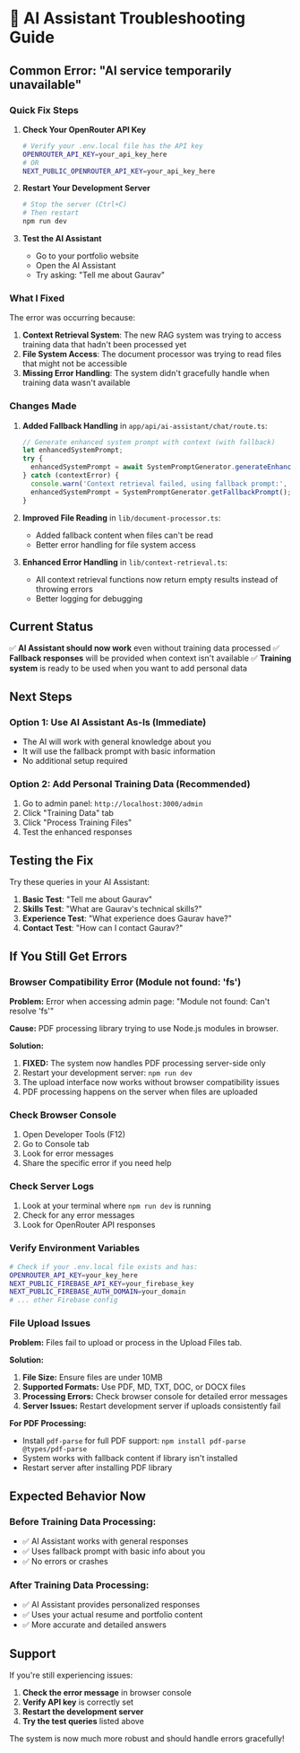 # 🔧 AI Assistant Troubleshooting Guide

## Common Error: "AI service temporarily unavailable"

### Quick Fix Steps

1. **Check Your OpenRouter API Key**
   ```bash
   # Verify your .env.local file has the API key
   OPENROUTER_API_KEY=your_api_key_here
   # OR
   NEXT_PUBLIC_OPENROUTER_API_KEY=your_api_key_here
   ```

2. **Restart Your Development Server**
   ```bash
   # Stop the server (Ctrl+C)
   # Then restart
   npm run dev
   ```

3. **Test the AI Assistant**
   - Go to your portfolio website
   - Open the AI Assistant
   - Try asking: "Tell me about Gaurav"

### What I Fixed

The error was occurring because:

1. **Context Retrieval System**: The new RAG system was trying to access training data that hadn't been processed yet
2. **File System Access**: The document processor was trying to read files that might not be accessible
3. **Missing Error Handling**: The system didn't gracefully handle when training data wasn't available

### Changes Made

1. **Added Fallback Handling** in `app/api/ai-assistant/chat/route.ts`:
   ```typescript
   // Generate enhanced system prompt with context (with fallback)
   let enhancedSystemPrompt;
   try {
     enhancedSystemPrompt = await SystemPromptGenerator.generateEnhancedPrompt(message);
   } catch (contextError) {
     console.warn('Context retrieval failed, using fallback prompt:', contextError);
     enhancedSystemPrompt = SystemPromptGenerator.getFallbackPrompt();
   }
   ```

2. **Improved File Reading** in `lib/document-processor.ts`:
   - Added fallback content when files can't be read
   - Better error handling for file system access

3. **Enhanced Error Handling** in `lib/context-retrieval.ts`:
   - All context retrieval functions now return empty results instead of throwing errors
   - Better logging for debugging

## Current Status

✅ **AI Assistant should now work** even without training data processed
✅ **Fallback responses** will be provided when context isn't available
✅ **Training system** is ready to be used when you want to add personal data

## Next Steps

### Option 1: Use AI Assistant As-Is (Immediate)
- The AI will work with general knowledge about you
- It will use the fallback prompt with basic information
- No additional setup required

### Option 2: Add Personal Training Data (Recommended)
1. Go to admin panel: `http://localhost:3000/admin`
2. Click "Training Data" tab
3. Click "Process Training Files"
4. Test the enhanced responses

## Testing the Fix

Try these queries in your AI Assistant:

1. **Basic Test**: "Tell me about Gaurav"
2. **Skills Test**: "What are Gaurav's technical skills?"
3. **Experience Test**: "What experience does Gaurav have?"
4. **Contact Test**: "How can I contact Gaurav?"

## If You Still Get Errors

### Browser Compatibility Error (Module not found: 'fs')

**Problem:** Error when accessing admin page: "Module not found: Can't resolve 'fs'"

**Cause:** PDF processing library trying to use Node.js modules in browser.

**Solution:**
1. **FIXED:** The system now handles PDF processing server-side only
2. Restart your development server: `npm run dev`
3. The upload interface now works without browser compatibility issues
4. PDF processing happens on the server when files are uploaded

### Check Browser Console
1. Open Developer Tools (F12)
2. Go to Console tab
3. Look for error messages
4. Share the specific error if you need help

### Check Server Logs
1. Look at your terminal where `npm run dev` is running
2. Check for any error messages
3. Look for OpenRouter API responses

### Verify Environment Variables
```bash
# Check if your .env.local file exists and has:
OPENROUTER_API_KEY=your_key_here
NEXT_PUBLIC_FIREBASE_API_KEY=your_firebase_key
NEXT_PUBLIC_FIREBASE_AUTH_DOMAIN=your_domain
# ... other Firebase config
```

### File Upload Issues

**Problem:** Files fail to upload or process in the Upload Files tab.

**Solution:**
1. **File Size:** Ensure files are under 10MB
2. **Supported Formats:** Use PDF, MD, TXT, DOC, or DOCX files
3. **Processing Errors:** Check browser console for detailed error messages
4. **Server Issues:** Restart development server if uploads consistently fail

**For PDF Processing:**
- Install `pdf-parse` for full PDF support: `npm install pdf-parse @types/pdf-parse`
- System works with fallback content if library isn't installed
- Restart server after installing PDF library

## Expected Behavior Now

### Before Training Data Processing:
- ✅ AI Assistant works with general responses
- ✅ Uses fallback prompt with basic info about you
- ✅ No errors or crashes

### After Training Data Processing:
- ✅ AI Assistant provides personalized responses
- ✅ Uses your actual resume and portfolio content
- ✅ More accurate and detailed answers

## Support

If you're still experiencing issues:

1. **Check the error message** in browser console
2. **Verify API key** is correctly set
3. **Restart the development server**
4. **Try the test queries** listed above

The system is now much more robust and should handle errors gracefully!
